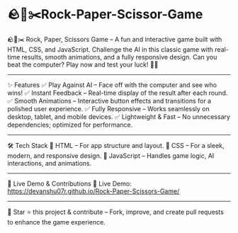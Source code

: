 # 🪨📄✂️Rock-Paper-Scissor-Game
🪨📄✂️ Rock, Paper, Scissors Game – A fun and interactive game built with HTML, CSS, and JavaScript. Challenge the AI in this classic game with real-time results, smooth animations, and a fully responsive design. Can you beat the computer? Play now and test your luck! 🚀🔥

---

✨ Features
✅ Play Against AI – Face off with the computer and see who wins!
✅ Instant Feedback – Real-time display of the result after each round.
✅ Smooth Animations – Interactive button effects and transitions for a polished user experience.
✅ Fully Responsive – Works seamlessly on desktop, tablet, and mobile devices.
✅ Lightweight & Fast – No unnecessary dependencies; optimized for performance.

---

🛠️ Tech Stack
🔹 HTML – For app structure and layout.
🔹 CSS – For a sleek, modern, and responsive design.
🔹 JavaScript – Handles game logic, AI interactions, and animations.

---

🚀 Live Demo & Contributions
🔗 Live Demo:  https://devanshu07r.github.io/Rock-Paper-Scissors-Game/

---

📌 Star ⭐ this project & contribute – Fork, improve, and create pull requests to enhance the game experience.

